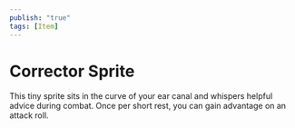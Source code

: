 ```yaml
---
publish: "true"
tags: [Item]
---
```

# Corrector Sprite

This tiny sprite sits in the curve of your ear canal and whispers helpful advice during combat. Once per short rest, you can gain advantage on an attack roll.
